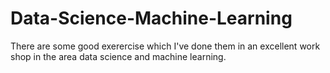 # Data-Science-Machine-Learning
There are some good exerercise which I've done them in an excellent work shop in the area data science and machine learning.
